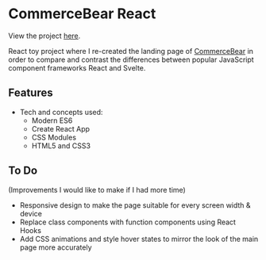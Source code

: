 # CommerceBear React

View the project <a href="https://commerce-bear-react.vercel.app/">here</a>.

React toy project where I re-created the landing page of <a href="http://commercebear.com/">CommerceBear</a> in order to compare and contrast the differences between popular JavaScript component frameworks React and Svelte.

## Features
- Tech and concepts used: 
    * Modern ES6
    * Create React App
    * CSS Modules
    * HTML5 and CSS3
    
## To Do
(Improvements I would like to make if I had more time)

- Responsive design to make the page suitable for every screen width & device 
- Replace class components with function components using React Hooks
- Add CSS animations and style hover states to mirror the look of the main page more accurately
